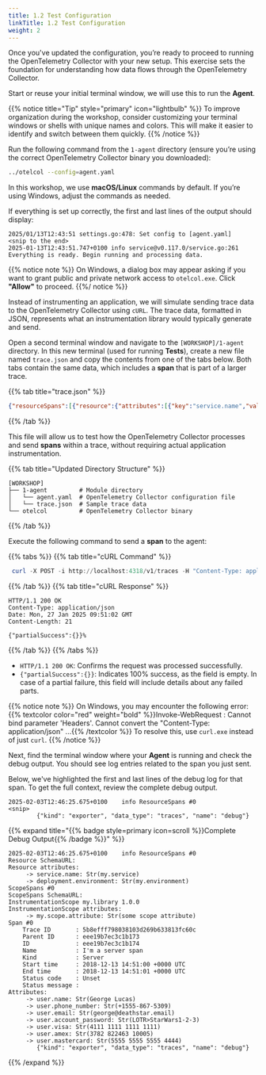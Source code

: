 ```yaml
---
title: 1.2 Test Configuration
linkTitle: 1.2 Test Configuration
weight: 2
---
```


Once you've updated the configuration, you’re ready to proceed to running the OpenTelemetry Collector with your new setup. This exercise sets the foundation for understanding how data flows through the OpenTelemetry Collector.

Start or reuse your initial terminal window, we will use this to run the **Agent**.

{{% notice title="Tip" style="primary" icon="lightbulb" %}}
To improve organization during the workshop, consider customizing your terminal windows or shells with unique names and colors. This will make it easier to identify and switch between them quickly.
{{% /notice %}}

Run the following command from the `1-agent` directory (ensure you’re using the correct OpenTelemetry Collector binary you downloaded):

```sh
../otelcol --config=agent.yaml
```

In this workshop, we use **macOS/Linux** commands by default. If you’re using Windows, adjust the commands as needed.

If everything is set up correctly, the first and last lines of the output should display:

```text
2025/01/13T12:43:51 settings.go:478: Set config to [agent.yaml]
<snip to the end>
2025-01-13T12:43:51.747+0100 info service@v0.117.0/service.go:261 Everything is ready. Begin running and processing data.
```

{{% notice note %}}
On Windows, a dialog box may appear asking if you want to grant public and private network access to `otelcol.exe`. Click **"Allow"** to proceed.
{{%/ notice %}}

Instead of instrumenting an application, we will simulate sending trace data to the OpenTelemetry Collector using `cURL`. The trace data, formatted in JSON, represents what an instrumentation library would typically generate and send.

Open a second terminal window and navigate to the `[WORKSHOP]/1-agent` directory. In this new terminal (used for running **Tests**), create a new file named `trace.json` and copy the contents from one of the tabs below. Both tabs contain the same data, which includes a **span** that is part of a larger trace.

{{% tab title="trace.json" %}}

```json
{"resourceSpans":[{"resource":{"attributes":[{"key":"service.name","value":{"stringValue":"my.service"}},{"key":"deployment.environment","value":{"stringValue":"my.environment"}}]},"scopeSpans":[{"scope":{"name":"my.library","version":"1.0.0","attributes":[{"key":"my.scope.attribute","value":{"stringValue":"some scope attribute"}}]},"spans":[{"traceId":"5B8EFFF798038103D269B633813FC60C","spanId":"EEE19B7EC3C1B174","parentSpanId":"EEE19B7EC3C1B173","name":"I'm a server span","startTimeUnixNano":"1544712660000000000","endTimeUnixNano":"1544712661000000000","kind":2,"attributes":[{"key":"user.name","value":{"stringValue":"George Lucas"}},{"key":"user.phone_number","value":{"stringValue":"+1555-867-5309"}},{"key":"user.email","value":{"stringValue":"george@deathstar.email"}},{"key":"user.account_password","value":{"stringValue":"LOTR>StarWars1-2-3"}},{"key":"user.visa","value":{"stringValue":"4111 1111 1111 1111"}},{"key":"user.amex","value":{"stringValue":"3782 822463 10005"}},{"key":"user.mastercard","value":{"stringValue":"5555 5555 5555 4444"}}]}]}]}]}
```

{{% /tab %}}

This file will allow us to test how the OpenTelemetry Collector processes and send **spans** within a trace, without requiring actual application instrumentation.

{{% tab title="Updated Directory Structure" %}}

```text
[WORKSHOP]
├── 1-agent         # Module directory
│   └── agent.yaml  # OpenTelemetry Collector configuration file
│   └── trace.json  # Sample trace data
└── otelcol         # OpenTelemetry Collector binary
```

{{% /tab %}}

Execute the following command to send a **span** to the agent:

{{% tabs %}}
{{% tab title="cURL Command" %}}

```ps1
 curl -X POST -i http://localhost:4318/v1/traces -H "Content-Type: application/json" -d "@trace.json"
```

{{% /tab %}}
{{% tab title="cURL Response" %}}

```text
HTTP/1.1 200 OK
Content-Type: application/json
Date: Mon, 27 Jan 2025 09:51:02 GMT
Content-Length: 21

{"partialSuccess":{}}%
 ```

{{% /tab %}}
{{% /tabs %}}

- `HTTP/1.1 200 OK`: Confirms the request was processed successfully.
- `{"partialSuccess":{}}`: Indicates 100% success, as the field is empty. In case of a partial failure, this field will include details about any failed parts.

{{% notice note %}}
On Windows, you may encounter the following error:
{{% textcolor color="red" weight="bold" %}}Invoke-WebRequest : Cannot bind parameter 'Headers'. Cannot convert the "Content-Type: application/json" ...{{% /textcolor %}}
To resolve this, use `curl.exe` instead of just `curl`.
{{% /notice %}}

Next, find the terminal window where your **Agent** is running and check the debug output. You should see log entries related to the span you just sent.  

Below, we've highlighted the first and last lines of the debug log for that span. To get the full context, review the complete debug output.

```text
2025-02-03T12:46:25.675+0100    info ResourceSpans #0
<snip>
        {"kind": "exporter", "data_type": "traces", "name": "debug"}
```

{{% expand title="{{% badge style=primary icon=scroll %}}Complete Debug Output{{% /badge %}}" %}}

```text
2025-02-03T12:46:25.675+0100    info ResourceSpans #0  
Resource SchemaURL:
Resource attributes:
     -> service.name: Str(my.service)
     -> deployment.environment: Str(my.environment)
ScopeSpans #0
ScopeSpans SchemaURL:
InstrumentationScope my.library 1.0.0
InstrumentationScope attributes:
     -> my.scope.attribute: Str(some scope attribute)
Span #0
    Trace ID       : 5b8efff798038103d269b633813fc60c
    Parent ID      : eee19b7ec3c1b173
    ID             : eee19b7ec3c1b174
    Name           : I'm a server span
    Kind           : Server
    Start time     : 2018-12-13 14:51:00 +0000 UTC
    End time       : 2018-12-13 14:51:01 +0000 UTC
    Status code    : Unset
    Status message :
Attributes:
     -> user.name: Str(George Lucas)
     -> user.phone_number: Str(+1555-867-5309)
     -> user.email: Str(george@deathstar.email)
     -> user.account_password: Str(LOTR>StarWars1-2-3)
     -> user.visa: Str(4111 1111 1111 1111)
     -> user.amex: Str(3782 822463 10005)
     -> user.mastercard: Str(5555 5555 5555 4444)
        {"kind": "exporter", "data_type": "traces", "name": "debug"}
```

{{% /expand %}}

